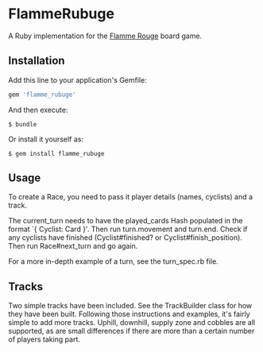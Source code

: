 # FlammeRubuge

A Ruby implementation for the [Flamme Rouge](https://boardgamegeek.com/boardgame/199478/flamme-rouge) board game.

## Installation

Add this line to your application's Gemfile:

```ruby
gem 'flamme_rubuge'
```

And then execute:

    $ bundle

Or install it yourself as:

    $ gem install flamme_rubuge

## Usage

To create a Race, you need to pass it player details (names, cyclists) and a track.

The current_turn needs to have the played_cards Hash populated in the format `{ Cyclist: Card }'. Then run turn.movement and turn.end. Check if any cyclists have finished (Cyclist#finished? or Cyclist#finish_position). Then run Race#next_turn and go again.

For a more in-depth example of a turn, see the turn_spec.rb file.

## Tracks

Two simple tracks have been included. See the TrackBuilder class for how they have been built. Following those instructions and examples, it's fairly simple to add more tracks. Uphill, downhill, supply zone and cobbles are all supported, as are small differences if there are more than a certain number of players taking part.
